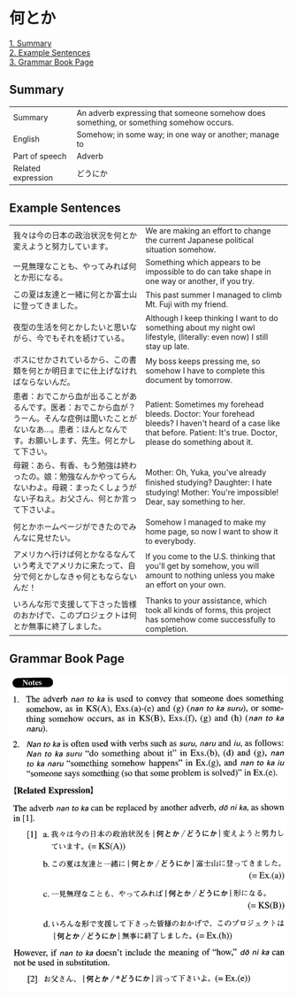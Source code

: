 # 何とか

[1. Summary](#summary)<br>
[2. Example Sentences](#example-sentences)<br>
[3. Grammar Book Page](#grammar-book-page)<br>


## Summary

<table><tr>   <td>Summary</td>   <td>An adverb expressing that someone somehow does something, or something somehow occurs.</td></tr><tr>   <td>English</td>   <td>Somehow; in some way; in one way or another; manage to</td></tr><tr>   <td>Part of speech</td>   <td>Adverb</td></tr><tr>   <td>Related expression</td>   <td>どうにか</td></tr></table>

## Example Sentences

<table><tr>   <td>我々は今の日本の政治状況を何とか変えようと努力しています。</td>   <td>We are making an effort to change the current Japanese political situation somehow.</td></tr><tr>   <td>一見無理なことも、やってみれば何とか形になる。</td>   <td>Something which appears to be impossible to do can take shape in one way or another, if you try.</td></tr><tr>   <td>この夏は友達と一緒に何とか富士山に登ってきました。</td>   <td>This past summer I managed to climb Mt. Fuji with my friend.</td></tr><tr>   <td>夜型の生活を何とかしたいと思いながら、今でもそれを続けている。</td>   <td>Although I keep thinking I want to do something about my night owl lifestyle, (literally: even now) I still stay up late.</td></tr><tr>   <td>ボスにせかされているから、この書類を何とか明日までに仕上げなければならないんだ。</td>   <td>My boss keeps pressing me, so somehow I have to complete this document by tomorrow.</td></tr><tr>   <td>患者：おでこから血が出ることがあるんです。医者：おでこから血が？うーん。そんな症例は聞いたことがないなあ…。患者：ほんとなんです。お願いします、先生。何とかして下さい。</td>   <td>Patient: Sometimes my forehead bleeds. Doctor: Your forehead bleeds? I haven't heard of a case like that before. Patient: It's true. Doctor, please do something about it.</td></tr><tr>   <td>母親：あら、有香、もう勉強は終わったの。娘：勉強なんかやってらんないわよ。母親：まったくしょうがない子ねえ。お父さん、何とか言って下さいよ。</td>   <td>Mother: Oh, Yuka, you've already ﬁnished studying? Daughter: I hate studying! Mother: You're impossible! Dear, say something to her.</td></tr><tr>   <td>何とかホームページができたのでみんなに見せたい。</td>   <td>Somehow I managed to make my home page, so now I want to show it to everybody.</td></tr><tr>   <td>アメリカへ行けば何とかなるなんていう考えでアメリカに来たって、自分で何とかしなきゃ何ともならないんだ！</td>   <td>If you come to the U.S. thinking that you'll get by somehow, you will amount to nothing unless you make an effort on your own.</td></tr><tr>   <td>いろんな形で支援して下さった皆様のおかげで、このプロジェクトは何とか無事に終了しました。</td>   <td>Thanks to your assistance, which took all kinds of forms, this project has somehow come successfully to completion.</td></tr></table>

## Grammar Book Page

![](../img/Advanced何とか.png)

